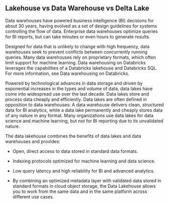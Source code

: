 ## Lakehouse vs Data Warehouse vs Delta Lake

Data warehouses have powered business intelligence (BI) decisions for about 30 years, having evolved as a set of design guidelines for systems controlling the flow of data. Enterprise data warehouses optimize queries for BI reports, but can take minutes or even hours to generate results. 

Designed for data that is unlikely to change with high frequency, data warehouses seek to prevent conflicts between concurrently running queries. Many data warehouses rely on proprietary formats, which often limit support for machine learning. Data warehousing on Databricks leverages the capabilities of a Databricks lakehouse and Databricks SQL. For more information, see Data warehousing on Databricks.

Powered by technological advances in data storage and driven by exponential increases in the types and volume of data, data lakes have come into widespread use over the last decade. Data lakes store and process data cheaply and efficiently. Data lakes are often defined in opposition to data warehouses: A data warehouse delivers clean, structured data for BI analytics, while a data lake permanently and cheaply stores data of any nature in any format. Many organizations use data lakes for data science and machine learning, but not for BI reporting due to its unvalidated nature.

The data lakehouse combines the benefits of data lakes and data warehouses and provides:

- Open, direct access to data stored in standard data formats.

- Indexing protocols optimized for machine learning and data science.

- Low query latency and high reliability for BI and advanced analytics.

- By combining an optimized metadata layer with validated data stored in standard formats in cloud object storage, the Data Lakehouse allows you to work from the same data and in the same platform across different use cases.